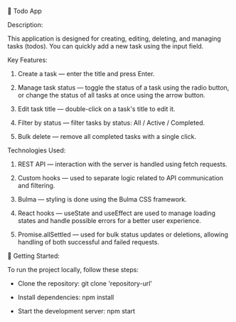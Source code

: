 📝 Todo App

Description:

This application is designed for creating, editing, deleting, and managing tasks (todos). You can quickly add a new task using the input field.

Key Features:

1) Create a task — enter the title and press Enter.

2) Manage task status — toggle the status of a task using the radio button, or change the status of all tasks at once using the arrow button.

3) Edit task title — double-click on a task's title to edit it.

4) Filter by status — filter tasks by status: All / Active / Completed.

5) Bulk delete — remove all completed tasks with a single click.

Technologies Used:

1) REST API — interaction with the server is handled using fetch requests.

2) Custom hooks — used to separate logic related to API communication and filtering.

3) Bulma — styling is done using the Bulma CSS framework.

4) React hooks — useState and useEffect are used to manage loading states and handle possible errors for a better user experience.

5) Promise.allSettled — used for bulk status updates or deletions, allowing handling of both successful and failed requests.

🚀 Getting Started:

To run the project locally, follow these steps:

- Clone the repository:
  git clone 'repository-url'

- Install dependencies:
  npm install

- Start the development server:
  npm start

